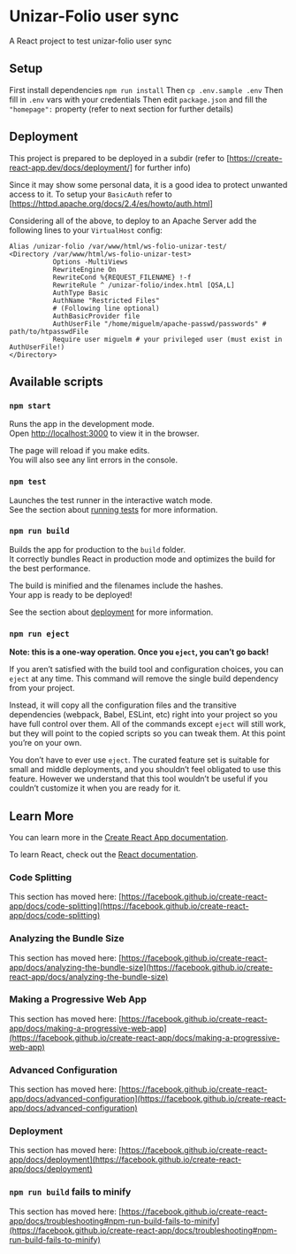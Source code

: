 # Unizar-Folio user sync
A React project to test unizar-folio user sync


## Setup
First install dependencies `npm run install`
Then `cp .env.sample .env`
Then fill in `.env` vars with your credentials
Then edit `package.json` and fill the `"homepage":` property (refer to next section for further details)

## Deployment
This project is prepared to be deployed in a subdir (refer to [https://create-react-app.dev/docs/deployment/] for further info) 

Since it may show some personal data, it is a good idea to protect unwanted access to it. To setup your `BasicAuth` refer to [https://httpd.apache.org/docs/2.4/es/howto/auth.html]

Considering all of the above, to deploy to an Apache Server add the following lines to your `VirtualHost` config:

```# This is a sample config to deploy to /unizar-folio subfolder
Alias /unizar-folio /var/www/html/ws-folio-unizar-test/
<Directory /var/www/html/ws-folio-unizar-test>
           Options -MultiViews
           RewriteEngine On
           RewriteCond %{REQUEST_FILENAME} !-f
           RewriteRule ^ /unizar-folio/index.html [QSA,L]
           AuthType Basic
           AuthName "Restricted Files"
           # (Following line optional)
           AuthBasicProvider file
           AuthUserFile "/home/miguelm/apache-passwd/passwords" # path/to/htpasswdFile
           Require user miguelm # your privileged user (must exist in AuthUserFile!)
</Directory>
```


## Available scripts

### `npm start`

Runs the app in the development mode.\
Open [http://localhost:3000](http://localhost:3000) to view it in the browser.

The page will reload if you make edits.\
You will also see any lint errors in the console.

### `npm test`

Launches the test runner in the interactive watch mode.\
See the section about [running tests](https://facebook.github.io/create-react-app/docs/running-tests) for more information.

### `npm run build`

Builds the app for production to the `build` folder.\
It correctly bundles React in production mode and optimizes the build for the best performance.

The build is minified and the filenames include the hashes.\
Your app is ready to be deployed!

See the section about [deployment](https://facebook.github.io/create-react-app/docs/deployment) for more information.

### `npm run eject`

**Note: this is a one-way operation. Once you `eject`, you can’t go back!**

If you aren’t satisfied with the build tool and configuration choices, you can `eject` at any time. This command will remove the single build dependency from your project.

Instead, it will copy all the configuration files and the transitive dependencies (webpack, Babel, ESLint, etc) right into your project so you have full control over them. All of the commands except `eject` will still work, but they will point to the copied scripts so you can tweak them. At this point you’re on your own.

You don’t have to ever use `eject`. The curated feature set is suitable for small and middle deployments, and you shouldn’t feel obligated to use this feature. However we understand that this tool wouldn’t be useful if you couldn’t customize it when you are ready for it.

## Learn More

You can learn more in the [Create React App documentation](https://facebook.github.io/create-react-app/docs/getting-started).

To learn React, check out the [React documentation](https://reactjs.org/).

### Code Splitting

This section has moved here: [https://facebook.github.io/create-react-app/docs/code-splitting](https://facebook.github.io/create-react-app/docs/code-splitting)

### Analyzing the Bundle Size

This section has moved here: [https://facebook.github.io/create-react-app/docs/analyzing-the-bundle-size](https://facebook.github.io/create-react-app/docs/analyzing-the-bundle-size)

### Making a Progressive Web App

This section has moved here: [https://facebook.github.io/create-react-app/docs/making-a-progressive-web-app](https://facebook.github.io/create-react-app/docs/making-a-progressive-web-app)

### Advanced Configuration

This section has moved here: [https://facebook.github.io/create-react-app/docs/advanced-configuration](https://facebook.github.io/create-react-app/docs/advanced-configuration)

### Deployment

This section has moved here: [https://facebook.github.io/create-react-app/docs/deployment](https://facebook.github.io/create-react-app/docs/deployment)

### `npm run build` fails to minify

This section has moved here: [https://facebook.github.io/create-react-app/docs/troubleshooting#npm-run-build-fails-to-minify](https://facebook.github.io/create-react-app/docs/troubleshooting#npm-run-build-fails-to-minify)
